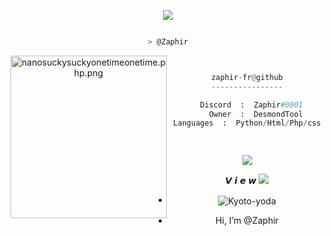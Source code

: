 <center>
	<p align="middle">
<img src="https://raw.githubusercontent.com/zaphir-fr/zaphir-fr/main/img/giphy.gif" data-canonical-src="[https://i.imgur.com/i3r2p1b.gif?noredirect](https://raw.githubusercontent.com/zaphir-fr/zaphir-fr/main/img/giphy.gif)" style="max-width: 100%;">
<p align="middle">

```bash

> @Zaphir

```
<img src="https://raw.githubusercontent.com/zaphir-fr/zaphir-fr/main/img/pfp.jpg" align="left" src="https://i.pinimg.com/originals/96/a0/fc/96a0fce84427fedab035cc02f68332a3.jpg" alt="nanosuckysuckyonetimeonetime.php.png" width="250" height="260">

```py


zaphir-fr@github
----------------

  Discord  :  Zaphir#0001
    Owner  :  DesmondTool
Languages  :  Python/Html/Php/css

  
```
<div>
 <a href="https://discord.gg/M382MpNAtm" target="_blank"><img src="https://img.shields.io/badge/Discord-server-informational" target="_blank"></a>
	<div>
	
𝙑 𝙞 𝙚 𝙬
<img src="https://profile-counter.glitch.me/%7Bzaphir-fr%7D/count.svg" style="max-width: 100%;">






- <p align="center"><img align="center" alt="Kyoto-yoda" src="https://cdn.discordapp.com/emojis/950727290621415514.gif?size=40">  
- <p align="center"> Hi, I’m @Zaphir


